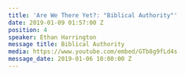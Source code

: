 ```yaml
---
title: 'Are We There Yet?: "Biblical Authority"'
date: 2019-01-09 01:57:00 Z
position: 4
speaker: Ethan Harrington
message title: Biblical Authority
media: https://www.youtube.com/embed/GTb8g9fLd4s
message_date: 2019-01-06 10:00:00 Z
---
```


